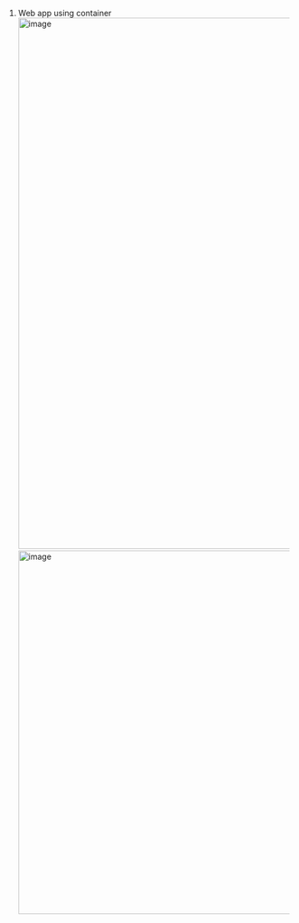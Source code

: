 1. Web app using container
   <img width="941" alt="image" src="https://github.com/user-attachments/assets/c61c713e-20a3-49a6-bbee-43028b5a7aec" />
   <img width="644" alt="image" src="https://github.com/user-attachments/assets/4ed5c10a-37dd-4c21-baa7-b976948a0f59" />
